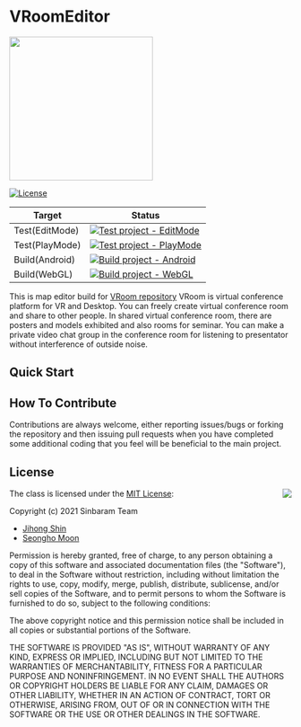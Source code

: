 # VRoomEditor

<img src="https://www.pusan.ac.kr/_contents/kor/_Img/07Intro/ui07.jpg" width=256 height=256 />

[![License](https://img.shields.io/badge/Licence-MIT-blue.svg)](./LICENSE)

|     Target     |   Status  |
|----------------|-----------|
| Test(EditMode) |[![Test project - EditMode](https://github.com/Snowapril/VRoomEditor/actions/workflows/test-editmode.yml/badge.svg?branch=main)](https://github.com/Snowapril/VRoom/actions/workflows/test-editmode.yml)|
| Test(PlayMode) |[![Test project - PlayMode](https://github.com/Snowapril/VRoomEditor/actions/workflows/test-playmode.yml/badge.svg?branch=main)](https://github.com/Snowapril/VRoom/actions/workflows/test-playmode.yml)|
| Build(Android) |[![Build project - Android](https://github.com/Snowapril/VRoomEditor/actions/workflows/build-android.yml/badge.svg?branch=main)](https://github.com/Snowapril/VRoom/actions/workflows/build-android.yml)|
| Build(WebGL)   |[![Build project - WebGL](https://github.com/Snowapril/VRoomEditor/actions/workflows/build-webgl.yml/badge.svg?branch=main)](https://github.com/Snowapril/VRoom/actions/workflows/build-webgl.yml)|

This is map editor build for [VRoom repository](https://github.com/snowapril/VRoom)
VRoom is virtual conference platform for VR and Desktop. 
You can freely create virtual conference room and share to other people.
In shared virtual conference room, there are posters and models exhibited and also rooms for seminar.
You can make a private video chat group in the conference room for listening to presentator without interference of outside noise.

## Quick Start


## How To Contribute

Contributions are always welcome, either reporting issues/bugs or forking the repository and then issuing pull requests when you have completed some additional coding that you feel will be beneficial to the main project.

## License

<img align="right" src="http://opensource.org/trademarks/opensource/OSI-Approved-License-100x137.png">

The class is licensed under the [MIT License](http://opensource.org/licenses/MIT):

Copyright (c) 2021 Sinbaram Team

  * [Jihong Shin](https://github.com/snowapril)
  * [Seongho Moon](https://github.com/lusianm)

Permission is hereby granted, free of charge, to any person obtaining a copy of this software and associated documentation files (the "Software"), to deal in the Software without restriction, including without limitation the rights to use, copy, modify, merge, publish, distribute, sublicense, and/or sell copies of the Software, and to permit persons to whom the Software is furnished to do so, subject to the following conditions:

The above copyright notice and this permission notice shall be included in all copies or substantial portions of the Software.

THE SOFTWARE IS PROVIDED "AS IS", WITHOUT WARRANTY OF ANY KIND, EXPRESS OR IMPLIED, INCLUDING BUT NOT LIMITED TO THE WARRANTIES OF MERCHANTABILITY, FITNESS FOR A PARTICULAR PURPOSE AND NONINFRINGEMENT. IN NO EVENT SHALL THE AUTHORS OR COPYRIGHT HOLDERS BE LIABLE FOR ANY CLAIM, DAMAGES OR OTHER LIABILITY, WHETHER IN AN ACTION OF CONTRACT, TORT OR OTHERWISE, ARISING FROM, OUT OF OR IN CONNECTION WITH THE SOFTWARE OR THE USE OR OTHER DEALINGS IN THE SOFTWARE.